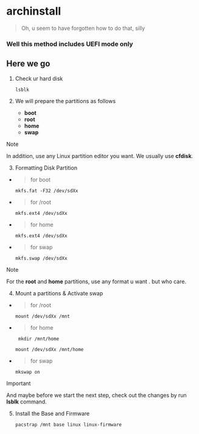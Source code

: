 # archinstall
> Oh, u seem to have forgotten how to do that, silly
### Well this method includes UEFI mode only
## Here we go

1. Check ur hard disk 

   ```
   lsblk 
   ```
   
2. We will prepare the partitions as follows

    - **boot**
    - **root**
    - **home**
    - **swap**
 
> [!NOTE]
> In addition, use any Linux partition editor you want. We usually use **cfdisk**.
 
3. Formatting Disk Partition

- > for boot 
   ```
   mkfs.fat -F32 /dev/sdXx 
   ```
- > for /root 
   ```
   mkfs.ext4 /dev/sdXx 
   ```
- > for home 
   ```
   mkfs.ext4 /dev/sdXx 
   ```
- > for swap 
   ```
   mkfs.swap /dev/sdXx 
   ```
> [!NOTE]
> For the **root** and **home** partitions, use any format u want . but who care.

4. Mount a partitions & Activate swap

- > for /root 
   ```
   mount /dev/sdXx /mnt
   ```
- > for home
  ```
   mkdir /mnt/home 
   ```
   ```
   mount /dev/sdXx /mnt/home
   ```
- > for swap 
   ```
   mkswap on
   ```
> [!IMPORTANT]
> And maybe before we start the next step, check out the changes by run **lsblk** command.

5. Install the Base and Firmware
   
   ```
   pacstrap /mnt base linux linux-firmware
   ```

